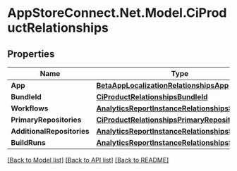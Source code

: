 # AppStoreConnect.Net.Model.CiProductRelationships

## Properties

Name | Type | Description | Notes
------------ | ------------- | ------------- | -------------
**App** | [**BetaAppLocalizationRelationshipsApp**](BetaAppLocalizationRelationshipsApp.md) |  | [optional] 
**BundleId** | [**CiProductRelationshipsBundleId**](CiProductRelationshipsBundleId.md) |  | [optional] 
**Workflows** | [**AnalyticsReportInstanceRelationshipsSegments**](AnalyticsReportInstanceRelationshipsSegments.md) |  | [optional] 
**PrimaryRepositories** | [**CiProductRelationshipsPrimaryRepositories**](CiProductRelationshipsPrimaryRepositories.md) |  | [optional] 
**AdditionalRepositories** | [**AnalyticsReportInstanceRelationshipsSegments**](AnalyticsReportInstanceRelationshipsSegments.md) |  | [optional] 
**BuildRuns** | [**AnalyticsReportInstanceRelationshipsSegments**](AnalyticsReportInstanceRelationshipsSegments.md) |  | [optional] 

[[Back to Model list]](../README.md#documentation-for-models) [[Back to API list]](../README.md#documentation-for-api-endpoints) [[Back to README]](../README.md)

